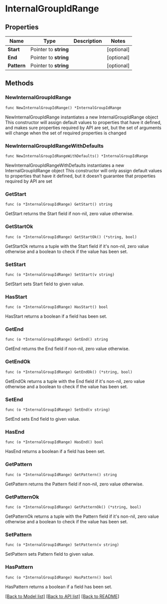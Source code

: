 # InternalGroupIdRange

## Properties

Name | Type | Description | Notes
------------ | ------------- | ------------- | -------------
**Start** | Pointer to **string** |  | [optional] 
**End** | Pointer to **string** |  | [optional] 
**Pattern** | Pointer to **string** |  | [optional] 

## Methods

### NewInternalGroupIdRange

`func NewInternalGroupIdRange() *InternalGroupIdRange`

NewInternalGroupIdRange instantiates a new InternalGroupIdRange object
This constructor will assign default values to properties that have it defined,
and makes sure properties required by API are set, but the set of arguments
will change when the set of required properties is changed

### NewInternalGroupIdRangeWithDefaults

`func NewInternalGroupIdRangeWithDefaults() *InternalGroupIdRange`

NewInternalGroupIdRangeWithDefaults instantiates a new InternalGroupIdRange object
This constructor will only assign default values to properties that have it defined,
but it doesn't guarantee that properties required by API are set

### GetStart

`func (o *InternalGroupIdRange) GetStart() string`

GetStart returns the Start field if non-nil, zero value otherwise.

### GetStartOk

`func (o *InternalGroupIdRange) GetStartOk() (*string, bool)`

GetStartOk returns a tuple with the Start field if it's non-nil, zero value otherwise
and a boolean to check if the value has been set.

### SetStart

`func (o *InternalGroupIdRange) SetStart(v string)`

SetStart sets Start field to given value.

### HasStart

`func (o *InternalGroupIdRange) HasStart() bool`

HasStart returns a boolean if a field has been set.

### GetEnd

`func (o *InternalGroupIdRange) GetEnd() string`

GetEnd returns the End field if non-nil, zero value otherwise.

### GetEndOk

`func (o *InternalGroupIdRange) GetEndOk() (*string, bool)`

GetEndOk returns a tuple with the End field if it's non-nil, zero value otherwise
and a boolean to check if the value has been set.

### SetEnd

`func (o *InternalGroupIdRange) SetEnd(v string)`

SetEnd sets End field to given value.

### HasEnd

`func (o *InternalGroupIdRange) HasEnd() bool`

HasEnd returns a boolean if a field has been set.

### GetPattern

`func (o *InternalGroupIdRange) GetPattern() string`

GetPattern returns the Pattern field if non-nil, zero value otherwise.

### GetPatternOk

`func (o *InternalGroupIdRange) GetPatternOk() (*string, bool)`

GetPatternOk returns a tuple with the Pattern field if it's non-nil, zero value otherwise
and a boolean to check if the value has been set.

### SetPattern

`func (o *InternalGroupIdRange) SetPattern(v string)`

SetPattern sets Pattern field to given value.

### HasPattern

`func (o *InternalGroupIdRange) HasPattern() bool`

HasPattern returns a boolean if a field has been set.


[[Back to Model list]](../README.md#documentation-for-models) [[Back to API list]](../README.md#documentation-for-api-endpoints) [[Back to README]](../README.md)


